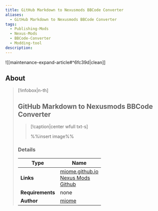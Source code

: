 ```yaml
---
title: GitHub Markdown to Nexusmods BBCode Converter
aliases:
  - GitHub Markdown to Nexusmods BBCode Converter
tags:
  - Publishing-Mods
  - Nexus-Mods
  - BBCode-Converter
  - Modding-tool
description: 
---
```


![[maintenance-expand-article#^6fc39d|clean]]

## About

> [!infobox|n-th]
> 
> ## GitHub Markdown to Nexusmods BBCode Converter
> 
> > [!caption|center wfull txt-s]
> > 
> > %%insert image%%
> > 
> 
> ### Details
> 
> | Type | Name |
> | --- | --- |
> | **Links** | [miome.github.io](https://miome.github.io/githubmd-to-nexusmodsbbcode/)<br>[Nexus Mods](https://www.nexusmods.com/stardewvalley/mods/20901)<br>[Github](https://github.com/miome/githubmd-to-nexusmodsbbcode) |
> | **Requirements** | none |
> | **Author** | [miome](https://www.nexusmods.com/stardewvalley/users/4118939) |